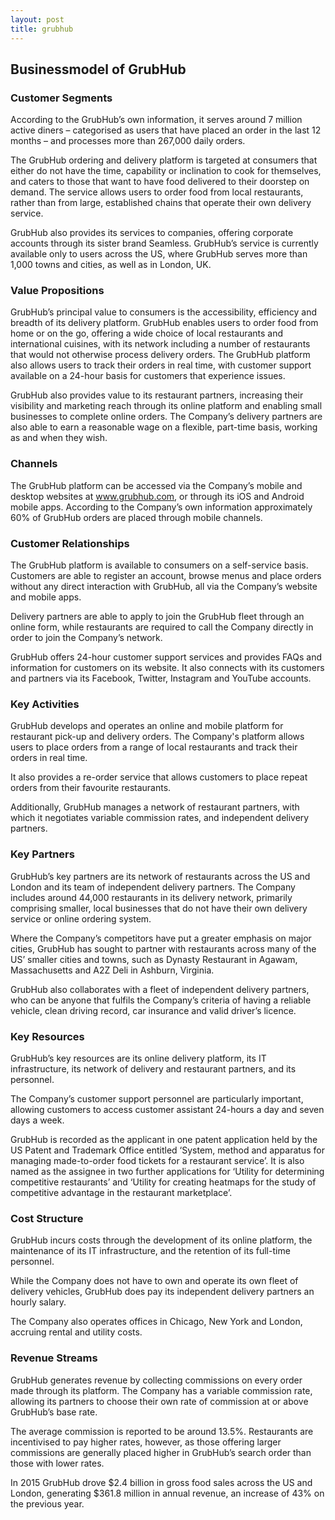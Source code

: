 ```yaml
---
layout: post
title: grubhub
---
```


Businessmodel of GrubHub
-------------------------

### Customer Segments

According to the GrubHub’s own information, it serves around 7 million active diners – categorised as users that have placed an order in the last 12 months – and processes more than 267,000 daily orders.

The GrubHub ordering and delivery platform is targeted at consumers that either do not have the time, capability or inclination to cook for themselves, and caters to those that want to have food delivered to their doorstep on demand. The service allows users to order food from local restaurants, rather than from large, established chains that operate their own delivery service.

GrubHub also provides its services to companies, offering corporate accounts through its sister brand Seamless. GrubHub’s service is currently available only to users across the US, where GrubHub serves more than 1,000 towns and cities, as well as in London, UK.

### Value Propositions

GrubHub’s principal value to consumers is the accessibility, efficiency and breadth of its delivery platform. GrubHub enables users to order food from home or on the go, offering a wide choice of local restaurants and international cuisines, with its network including a number of restaurants that would not otherwise process delivery orders. The GrubHub platform also allows users to track their orders in real time, with customer support available on a 24-hour basis for customers that experience issues.

GrubHub also provides value to its restaurant partners, increasing their visibility and marketing reach through its online platform and enabling small businesses to complete online orders. The Company’s delivery partners are also able to earn a reasonable wage on a flexible, part-time basis, working as and when they wish.

### Channels

The GrubHub platform can be accessed via the Company’s mobile and desktop websites at www.grubhub.com, or through its iOS and Android mobile apps. According to the Company’s own information approximately 60% of GrubHub orders are placed through mobile channels.

### Customer Relationships

The GrubHub platform is available to consumers on a self-service basis. Customers are able to register an account, browse menus and place orders without any direct interaction with GrubHub, all via the Company’s website and mobile apps.

Delivery partners are able to apply to join the GrubHub fleet through an online form, while restaurants are required to call the Company directly in order to join the Company’s network.

GrubHub offers 24-hour customer support services and provides FAQs and information for customers on its website. It also connects with its customers and partners via its Facebook, Twitter, Instagram and YouTube accounts.

### Key Activities

GrubHub develops and operates an online and mobile platform for restaurant pick-up and delivery orders. The Company's platform allows users to place orders from a range of local restaurants and track their orders in real time.

It also provides a re-order service that allows customers to place repeat orders from their favourite restaurants.

Additionally, GrubHub manages a network of restaurant partners, with which it negotiates variable commission rates, and independent delivery partners.

### Key Partners

GrubHub’s key partners are its network of restaurants across the US and London and its team of independent delivery partners. The Company includes around 44,000 restaurants in its delivery network, primarily comprising smaller, local businesses that do not have their own delivery service or online ordering system.

Where the Company’s competitors have put a greater emphasis on major cities, GrubHub has sought to partner with restaurants across many of the US’ smaller cities and towns, such as Dynasty Restaurant in Agawam, Massachusetts and A2Z Deli in Ashburn, Virginia.

GrubHub also collaborates with a fleet of independent delivery partners, who can be anyone that fulfils the Company’s criteria of having a reliable vehicle, clean driving record, car insurance and valid driver’s licence.

### Key Resources

GrubHub’s key resources are its online delivery platform, its IT infrastructure, its network of delivery and restaurant partners, and its personnel.

The Company’s customer support personnel are particularly important, allowing customers to access customer assistant 24-hours a day and seven days a week.

GrubHub is recorded as the applicant in one patent application held by the US Patent and Trademark Office entitled ‘System, method and apparatus for managing made-to-order food tickets for a restaurant service’. It is also named as the assignee in two further applications for ‘Utility for determining competitive restaurants’ and ‘Utility for creating heatmaps for the study of competitive advantage in the restaurant marketplace’.

### Cost Structure

GrubHub incurs costs through the development of its online platform, the maintenance of its IT infrastructure, and the retention of its full-time personnel.

While the Company does not have to own and operate its own fleet of delivery vehicles, GrubHub does pay its independent delivery partners an hourly salary.

The Company also operates offices in Chicago, New York and London, accruing rental and utility costs.

### Revenue Streams

GrubHub generates revenue by collecting commissions on every order made through its platform. The Company has a variable commission rate, allowing its partners to choose their own rate of commission at or above GrubHub’s base rate.

The average commission is reported to be around 13.5%. Restaurants are incentivised to pay higher rates, however, as those offering larger commissions are generally placed higher in GrubHub’s search order than those with lower rates.

In 2015 GrubHub drove $2.4 billion in gross food sales across the US and London, generating $361.8 million in annual revenue, an increase of 43% on the previous year.
